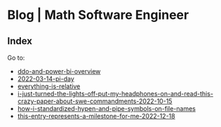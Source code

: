 <!-- Copyright (c) 2021-present Tobias Briones. All rights reserved. -->
<!-- SPDX-License-Identifier: CC-BY-4.0 -->
<!-- This file is part of https://github.com/tobiasbriones/blog -->

<!-- Author: Tobias Briones -->

# Blog | Math Software Engineer

## Index

Go to:

- [ddo-and-power-bi-overview](ddo-and-power-bi-overview)
- [2022-03-14-pi-day](2022-03-14-pi-day)
- [everything-is-relative](everything-is-relative)
- [i-just-turned-the-lights-off-put-my-headphones-on-and-read-this-crazy-paper-about-swe-commandments-2022-10-15](i-just-turned-the-lights-off-put-my-headphones-on-and-read-this-crazy-paper-about-swe-commandments-2022-10-15)
- [how-i-standardized-hypen-and-pipe-symbols-on-file-names](how-i-standardized-hypen-and-pipe-symbols-on-file-names)
- [this-entry-represents-a-milestone-for-me-2022-12-18](this-entry-represents-a-milestone-for-me-2022-12-18)
